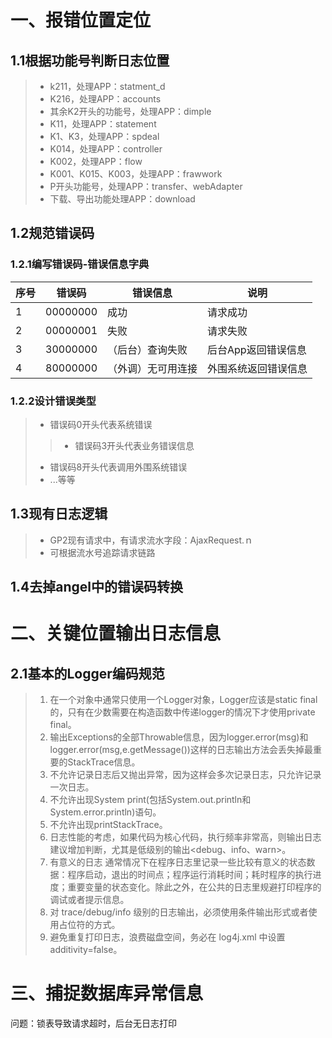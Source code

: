 # 一、报错位置定位
## 1.1根据功能号判断日志位置
>+ k211，处理APP：statment_d
>+ K216，处理APP：accounts
>+ 其余K2开头的功能号，处理APP：dimple
>+ K11，处理APP：statement
>+ K1、K3，处理APP：spdeal
>+ K014，处理APP：controller
>+ K002，处理APP：flow
>+ K001、K015、K003，处理APP：frawwork
>+ P开头功能号，处理APP：transfer、webAdapter
>+ 下载、导出功能处理APP：download
## 1.2规范错误码
### 1.2.1编写错误码-错误信息字典
|  序号 | 错误码 | 错误信息 | 说明 |
| ---- | ---- | ---- | ----|
| 1 | 00000000 | 成功 | 请求成功 |
| 2 | 00000001 | 失败 | 请求失败 |
| 3 | 30000000 | （后台）查询失败 | 后台App返回错误信息 |
| 4 | 80000000 | （外调）无可用连接 | 外围系统返回错误信息 |
### 1.2.2设计错误类型
>+ 错误码0开头代表系统错误
>>+ 错误码3开头代表业务错误信息
>+ 错误码8开头代表调用外围系统错误
>+ ...等等
## 1.3现有日志逻辑
>+ GP2现有请求中，有请求流水字段：AjaxRequest.ｎ
>+ 可根据流水号追踪请求链路
## 1.4去掉angel中的错误码转换
# 二、关键位置输出日志信息
## 2.1基本的Logger编码规范
>1. 在一个对象中通常只使用一个Logger对象，Logger应该是static final的，只有在少数需要在构造函数中传递logger的情况下才使用private final。
>2. 输出Exceptions的全部Throwable信息，因为logger.error(msg)和logger.error(msg,e.getMessage())这样的日志输出方法会丢失掉最重要的StackTrace信息。
>3. 不允许记录日志后又抛出异常，因为这样会多次记录日志，只允许记录一次日志。
>4. 不允许出现System print(包括System.out.println和System.error.println)语句。
>5. 不允许出现printStackTrace。
>6. 日志性能的考虑，如果代码为核心代码，执行频率非常高，则输出日志建议增加判断，尤其是低级别的输出<debug、info、warn>。
>7. 有意义的日志
通常情况下在程序日志里记录一些比较有意义的状态数据：程序启动，退出的时间点；程序运行消耗时间；耗时程序的执行进度；重要变量的状态变化。除此之外，在公共的日志里规避打印程序的调试或者提示信息。
>8. 对 trace/debug/info 级别的日志输出，必须使用条件输出形式或者使用占位符的方式。
>9. 避免重复打印日志，浪费磁盘空间，务必在 log4j.xml 中设置 additivity=false。
# 三、捕捉数据库异常信息
问题：锁表导致请求超时，后台无日志打印
